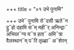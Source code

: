 +++
title = "०१ उभे पुनामि"

+++
उभे᳓ पुनामि रो᳓दसी ऋते᳓न  
द्रु᳓हो दहामि स᳓म् मही᳓र् अनिन्द्राः᳓  
अभिव्ल᳓ग्य य᳓त्र हता᳓ अमि᳓त्रा  
वैलस्थान᳓म् प᳓रि तृळ्हा᳓ अ᳓शेरन्
